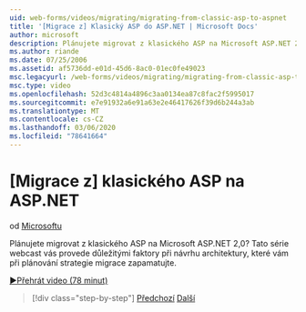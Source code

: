 ```yaml
---
uid: web-forms/videos/migrating/migrating-from-classic-asp-to-aspnet
title: '[Migrace z] Klasický ASP do ASP.NET | Microsoft Docs'
author: microsoft
description: Plánujete migrovat z klasického ASP na Microsoft ASP.NET 2,0? Tato série webcast vás provede důležitým aspektem návrhu architektury...
ms.author: riande
ms.date: 07/25/2006
ms.assetid: af5736dd-e01d-45d6-8ac0-01ec0fe49023
msc.legacyurl: /web-forms/videos/migrating/migrating-from-classic-asp-to-aspnet
msc.type: video
ms.openlocfilehash: 52d3c4814a4896c3aa0134ea87c8fac2f5995017
ms.sourcegitcommit: e7e91932a6e91a63e2e46417626f39d6b244a3ab
ms.translationtype: MT
ms.contentlocale: cs-CZ
ms.lasthandoff: 03/06/2020
ms.locfileid: "78641664"
---
```

# <a name="migrating-from-classic-asp-to-aspnet"></a>[Migrace z] klasického ASP na ASP.NET

od [Microsoftu](https://github.com/microsoft)

Plánujete migrovat z klasického ASP na Microsoft ASP.NET 2,0? Tato série webcast vás provede důležitými faktory při návrhu architektury, které vám při plánování strategie migrace zapamatujte.

[&#9654;Přehrát video (78 minut)](https://channel9.msdn.com/Blogs/ASP-NET-Site-Videos/migrating-from-classic-asp-to-aspnet)

> [!div class="step-by-step"]
> [Předchozí](intro-to-aspnet-20-user-interface-elements.md)
> [Další](intro-to-aspnet-for-jsp-developers-welcome-to-aspnet-20.md)
